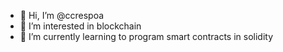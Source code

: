 - 👋 Hi, I’m @ccrespoa
- 👀 I’m interested in blockchain
- 🌱 I’m currently learning to program smart contracts in solidity

<!---
ccrespoa/ccrespoa is a ✨ special ✨ repository because its `README.md` (this file) appears on your GitHub profile.
You can click the Preview link to take a look at your changes.
--->
